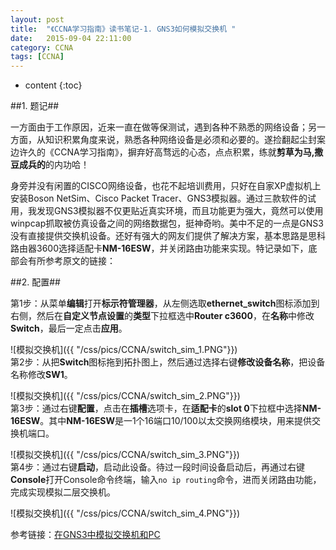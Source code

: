 ```yaml
---
layout: post
title:  "《CCNA学习指南》读书笔记-1. GNS3如何模拟交换机 "
date:   2015-09-04 22:11:00
category: CCNA
tags: [CCNA]
---
```

* content
{:toc}

##1. 题记##

一方面由于工作原因，近来一直在做等保测试，遇到各种不熟悉的网络设备；另一方面，从知识积累角度来说，熟悉各种网络设备是必须和必要的。遂捡翻起尘封案边许久的《CCNA学习指南》，摒弃好高骛远的心态，点点积累，练就**剪草为马,撒豆成兵的**的内功哈！

身旁并没有闲置的CISCO网络设备，也花不起培训费用，只好在自家XP虚拟机上安装Boson NetSim、Cisco Packet Tracer、GNS3模拟器。通过三款软件的试用，我发现GNS3模拟器不仅更贴近真实环境，而且功能更为强大，竟然可以使用winpcap抓取被仿真设备之间的网络数据包，挺神奇哟。美中不足的一点是GNS3没有直接提供交换机设备。还好有强大的网友们提供了解决方案，基本思路是思科路由器3600选择适配卡**NM-16ESW**，并关闭路由功能来实现。特记录如下，底部会有所参考原文的链接：

##2. 配置##

第1步：从菜单**编辑**打开**标示符管理器**，从左侧选取**ethernet_switch**图标添加到右侧，然后在**自定义节点设置**的**类型**下拉框选中**Router c3600**，在**名称**中修改**Switch**，最后一定点击**应用**。

![模拟交换机]({{ "/css/pics/CCNA/switch_sim_1.PNG"}})  
第2步：从把**Switch**图标拖到拓扑图上，然后通过选择右键**修改设备名称**，把设备名称修改**SW1**。

![模拟交换机]({{ "/css/pics/CCNA/switch_sim_2.PNG"}})  
第3步：通过右键**配置**，点击在**插槽**选项卡，在**适配卡**的**slot 0**下拉框中选择**NM-16ESW**。其中**NM-16ESW**是一1个16端口10/100以太交换网络模块，用来提供交换机端口。

![模拟交换机]({{ "/css/pics/CCNA/switch_sim_3.PNG"}})  
第4步：通过右键**启动**，启动此设备。待过一段时间设备启动后，再通过右键**Console**打开Console命令终端，输入`no ip routing`命令，进而关闭路由功能，完成实现模拟二层交换机。

![模拟交换机]({{ "/css/pics/CCNA/switch_sim_4.PNG"}})  

参考链接：[在GNS3中模拟交换机和PC](http://www.2cto.com/net/201302/188242.html)